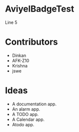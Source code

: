 # AviyelBadgeTest

Line 5

# Contributors
- Dinkan
- AFK-Z10
- Krishna
- jswe

# Ideas
- A documentation app.
- An alarm app.
- A TODO app.
- A Calendar app.
- Atodo app.
